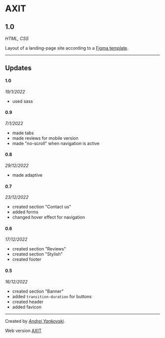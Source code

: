 # AXIT

## 1.0
*HTML, CSS*

Layout of a landing-page site according to a [Figma template](https://www.figma.com/file/NMy77nb3wtYugDrIF2rkun/TMS_front-(Copy)?node-id=617%3A1270&t=8BQpehdiECxBsDa7-1).


---

## Updates

#### 1.0
*19/1/2022*

- used sass

#### 0.9

*7/1/2022*

- made tabs
- made reviews for mobile version
- made "no-scroll" when navigation is active

#### 0.8

*29/12/2022*

- made adaptive

#### 0.7

*23/12/2022*

- created section "Contact us"
- added forms
- changed hover effect for navigation

#### 0.6

*17/12/2022*

- created section "Reviews"
- created section "Stylish"
- created footer

#### 0.5

*16/12/2022*

- created section "Banner"
- added `transition-duration` for buttons
- created header
- added favicon

---

Created by [*Andrei Yankovski*](mailto:mr.payne52@gmail.com).

Web version [AXIT](https://tangerine-salmiakki-bb76ce.netlify.app/)